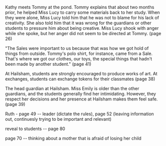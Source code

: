 Kathy meets Tommy at the pond. Tommy explains that about two months prior, he helped Miss Lucy to carry some materials back to her study. When they were alone, Miss Lucy told him that he was not to blame for his lack of creativity. She also told him that it was wrong for the guardians or other students to pressure him about being creative. Miss Lucy shook with anger while she spoke, but her anger did not seem to be directed at Tommy. (page 26)

"The Sales were important to us because that was how we got hold of things from outside. Tommy's polo shirt, for instance, came from a Sale. That's where we got our clothes, our toys, the special things that hadn't been made by another student." (page 41)

At Hailsham, students are strongly encouraged to produce works of art. At exchanges, students can exchange tokens for their classmates (page 38)

The head guardian at Hailsham. Miss Emily is older than the other guardians, and the students generally find her intimidating. However, they respect her decisions and her presence at Hailsham makes them feel safe. (page 39)

Ruth - page 49 -- leader (dictate the rules), page 52 (leaving information out, continuesly trying to be important and relevant)

reveal to students -- page 80

page 70 -- thinking about a mother that is afraid of losing her child